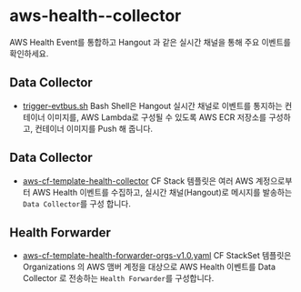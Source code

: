 # aws-health--collector

AWS Health Event를 통합하고 Hangout 과 같은 실시간 채널을 통해 주요 이벤트를 확인하세요.

## Data Collector

- [trigger-evtbus.sh](./cf-stacks/trigger-evtbus.sh) Bash Shell은 Hangout 실시간 채널로 이벤트를 통지하는 컨테이너 이미지를, AWS Lambda로 구성될 수 있도록 AWS ECR 저장소를 구성하고, 컨테이너 이미지를 Push 해 줍니다. 


## Data Collector

- [aws-cf-template-health-collector](cf-stacks/aws-cf-template-health-collector-v1.0.yaml) CF Stack 템플릿은 여러 AWS 계정으로부터 AWS Health 이벤트를 수집하고,
실시간 채널(Hangout)로 메시지를 발송하는 `Data Collector`를 구성 합니다.

## Health Forwarder

- [aws-cf-template-health-forwarder-orgs-v1.0.yaml](./cf-stacks/aws-cf-template-health-forwarder-orgs-v1.0.yaml) CF StackSet 템플릿은 Organizations 의 AWS 맴버 계정을 대상으로 
AWS Health 이벤트를 Data Collector 로 전송하는 `Health Forwarder`를 구성합니다.

